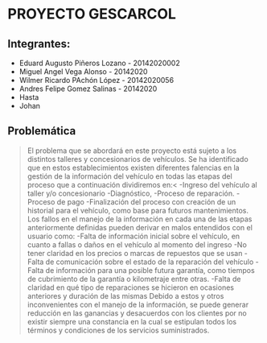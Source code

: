 # PROYECTO GESCARCOL

## Integrantes:
- Eduard Augusto Piñeros Lozano - 20142020002
- Miguel Angel Vega Alonso - 20142020
- Wilmer Ricardo PAchón López - 20142020056
- Andres Felipe Gomez Salinas - 20142020
- Hasta
- Johan

## Problemática
>El problema que se abordará en este proyecto está sujeto a los distintos talleres y concesionarios de vehículos. Se ha identificado que en estos establecimientos existen diferentes falencias  en la gestión de la información del vehículo en todas las etapas del proceso que  a continuación dividiremos en:<
>-Ingreso del vehículo al taller y/o concesionario
>-Diagnóstico, 
>-Proceso de reparación. 
>-Proceso de pago
>-Finalización del proceso con creación de un historial para el vehículo, como base para futuros mantenimientos.
>Los fallos en el manejo de la información en cada una de las etapas anteriormente definidas pueden derivar en malos entendidos con el usuario como:
>-Falta de información inicial sobre el vehículo, en cuanto a  fallas o daños en el vehículo al momento del ingreso
>-No tener claridad en los precios o marcas de repuestos que se usan
>-Falta de comunicación sobre el estado de la reparación del vehículo
>-Falta de información para una posible futura garantía, como tiempos de cubrimiento de la garantía o kilometraje entre otras.
>-Falta de claridad en qué tipo de reparaciones se hicieron en ocasiones anteriores y duración de las mismas
>Debido a estos y otros inconvenientes con el manejo de la información, se puede generar reducción en las ganancias y desacuerdos con los clientes por no existir siempre una constancia en la cual se estipulan todos los términos y condiciones de los servicios suministrados.
